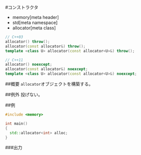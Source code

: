#コンストラクタ
* memory[meta header]
* std[meta namespace]
* allocator[meta class]

```cpp
// C++03
allocator() throw();
allocator(const allocator&) throw();
template <class U> allocator(const allocator<U>&) throw();

// C++11
allocator() noexcept;
allocator(const allocator&) noexcept;
template <class U> allocator(const allocator<U>&) noexcept;
```

##概要
`allocator`オブジェクトを構築する。


##例外
投げない。


##例
```cpp
#include <memory>

int main()
{
  std::allocator<int> alloc;
}
```

###出力
```
```


